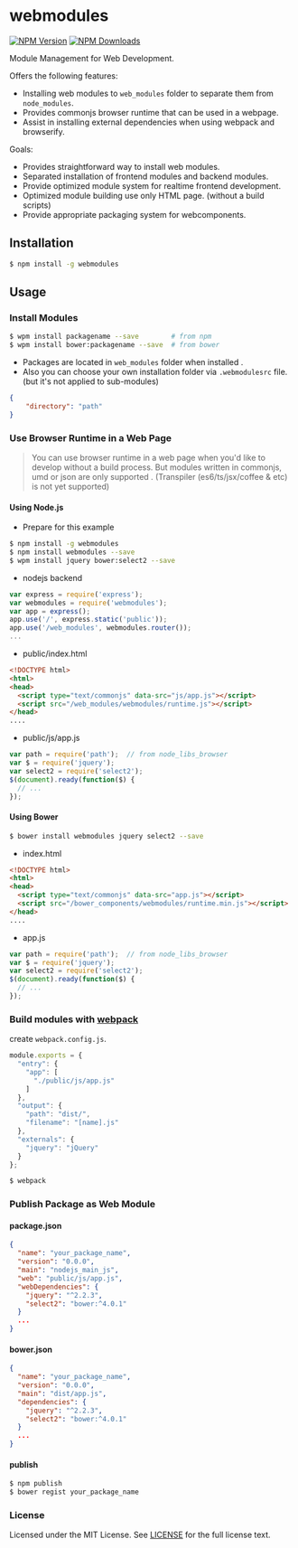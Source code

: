 # webmodules

[![NPM Version][npm-image]][npm-url] [![NPM Downloads][downloads-image]][downloads-url]

[npm-image]: https://img.shields.io/npm/v/webmodules.svg?style=flat
[npm-url]: https://npmjs.org/package/webmodules
[downloads-image]: https://img.shields.io/npm/dm/webmodules.svg?style=flat
[downloads-url]: https://npmjs.org/package/webmodules

Module Management for Web Development.

Offers the following features:
- Installing web modules to `web_modules` folder to separate them from `node_modules`.
- Provides commonjs browser runtime that can be used in a webpage.
- Assist in installing external dependencies when using webpack and browserify.

Goals:
- Provides straightforward way to install web modules.
- Separated installation of frontend modules and backend modules.
- Provide optimized module system for realtime frontend development.
- Optimized module building use only HTML page. (without a build scripts)
- Provide appropriate packaging system for webcomponents.

## Installation
```sh
$ npm install -g webmodules
```

## Usage
### Install Modules
```sh
$ wpm install packagename --save        # from npm
$ wpm install bower:packagename --save  # from bower
```

- Packages are located in `web_modules` folder when installed .
- Also you can choose your own installation folder via `.webmodulesrc` file.  (but it's not applied to sub-modules)
```json
{
    "directory": "path"
}
```

### Use Browser Runtime in a Web Page
> You can use browser runtime in a web page when you'd like to develop without a build process.
> But modules written in commonjs, umd or json are only supported . (Transpiler (es6/ts/jsx/coffee & etc) is not yet supported)

#### Using Node.js
- Prepare for this example
```sh
$ npm install -g webmodules
$ npm install webmodules --save
$ wpm install jquery bower:select2 --save
```

- nodejs backend
```javascript
var express = require('express');
var webmodules = require('webmodules');
var app = express();
app.use('/', express.static('public'));
app.use('/web_modules', webmodules.router());
...
```

- public/index.html
```html
<!DOCTYPE html>
<html>
<head>
  <script type="text/commonjs" data-src="js/app.js"></script>
  <script src="/web_modules/webmodules/runtime.js"></script>
</head>
....
```

- public/js/app.js
```javascript
var path = require('path');  // from node_libs_browser
var $ = require('jquery');
var select2 = require('select2');
$(document).ready(function($) {
  // ...
});
```

#### Using Bower
```sh
$ bower install webmodules jquery select2 --save
```

- index.html
```html
<!DOCTYPE html>
<html>
<head>
  <script type="text/commonjs" data-src="app.js"></script>
  <script src="/bower_components/webmodules/runtime.min.js"></script>
</head>
....
```

- app.js
```javascript
var path = require('path');  // from node_libs_browser
var $ = require('jquery');
var select2 = require('select2');
$(document).ready(function($) {
  // ...
});
```


### Build modules with [webpack](http://webpack.github.io/docs/)
create `webpack.config.js`.
```javascript
module.exports = {
  "entry": {
    "app": [
      "./public/js/app.js"
    ]
  },
  "output": {
    "path": "dist/",
    "filename": "[name].js"
  },
  "externals": {
    "jquery": "jQuery"
  }
};
```

```sh
$ webpack
```

### Publish Package as Web Module
#### package.json
```json
{
  "name": "your_package_name",
  "version": "0.0.0",
  "main": "nodejs_main_js",
  "web": "public/js/app.js",
  "webDependencies": {
    "jquery": "^2.2.3",
    "select2": "bower:^4.0.1"
  }
  ...
}
```

#### bower.json
```json
{
  "name": "your_package_name",
  "version": "0.0.0",
  "main": "dist/app.js",
  "dependencies": {
    "jquery": "^2.2.3",
    "select2": "bower:^4.0.1"
  }
  ...
}
```

#### publish
```sh
$ npm publish
$ bower regist your_package_name
```





### License
Licensed under the MIT License.
See [LICENSE](./LICENSE.md) for the full license text.
